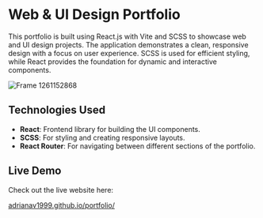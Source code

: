 # Web & UI Design Portfolio
This portfolio is built using React.js with Vite and SCSS to showcase web and UI design projects. The application demonstrates a clean, responsive design with a focus on user experience. SCSS is used for efficient styling, while React provides the foundation for dynamic and interactive components.

![Frame 1261152868](https://github.com/user-attachments/assets/d0427732-01c0-4d1f-88a6-de9c5bfe1bb6)

## Technologies Used

- **React**: Frontend library for building the UI components.
- **SCSS**: For styling and creating responsive layouts.
- **React Router**: For navigating between different sections of the portfolio.
## Live Demo

Check out the live website here:

[adrianav1999.github.io/portfolio/
](https://adrianav1999.github.io/portfolio/)
